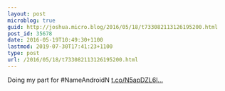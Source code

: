 ```yaml
---
layout: post
microblog: true
guid: http://joshua.micro.blog/2016/05/18/t733082113126195200.html
post_id: 35678
date: 2016-05-19T10:49:30+1100
lastmod: 2019-07-30T17:41:23+1100
type: post
url: /2016/05/18/t733082113126195200.html
---
```

Doing my part for #NameAndroidN [t.co/N5apDZL6l...](https://t.co/N5apDZL6lq)
